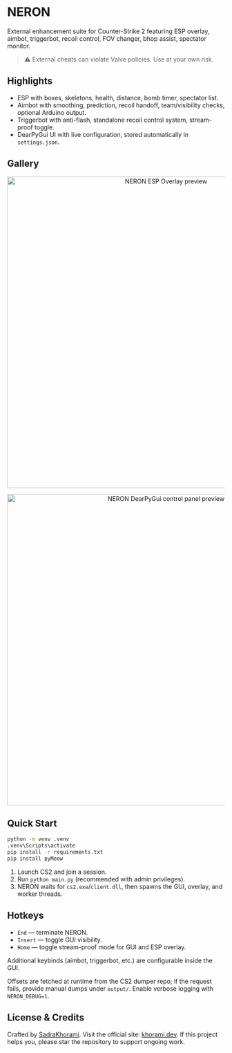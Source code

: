 # NERON

External enhancement suite for Counter-Strike 2 featuring ESP overlay, aimbot, triggerbot, recoil control, FOV changer, bhop assist, spectator monitor.

> ⚠️ External cheats can violate Valve policies. Use at your own risk.

## Highlights
- ESP with boxes, skeletons, health, distance, bomb timer, spectator list.
- Aimbot with smoothing, prediction, recoil handoff, team/visibility checks, optional Arduino output.
- Triggerbot with anti-flash, standalone recoil control system, stream-proof toggle.
- DearPyGui UI with live configuration, stored automatically in `settings.json`.

## Gallery
<p align="center">
  <img src="https://cdn.discordapp.com/attachments/1279421698571112542/1431076949828046980/864shots_so.png?ex=68fc19c4&is=68fac844&hm=89910bb9bdac4f5a406e4465bb5e01255ab4dd2092983bfbd7a70ad76997d5f7&" alt="NERON ESP Overlay preview" width="720">
</p>
<p align="center">
  <img src="https://cdn.discordapp.com/attachments/1279421698571112542/1431074714909937785/telegram-cloud-document-4-6042136322448039029.jpg?ex=68fc17b0&is=68fac630&hm=63c8c4c837da967bd4d9d90da2af9983e7b01601a190599b2582b36f1dadfcb1&" alt="NERON DearPyGui control panel preview" width="720">
</p>

## Quick Start
```bash
python -m venv .venv
.venv\Scripts\activate
pip install -r requirements.txt
pip install pyMeow
```
1. Launch CS2 and join a session.
2. Run `python main.py` (recommended with admin privileges).
3. NERON waits for `cs2.exe`/`client.dll`, then spawns the GUI, overlay, and worker threads.

## Hotkeys
- `End` — terminate NERON.
- `Insert` — toggle GUI visibility.
- `Home` — toggle stream-proof mode for GUI and ESP overlay.

Additional keybinds (aimbot, triggerbot, etc.) are configurable inside the GUI.

Offsets are fetched at runtime from the CS2 dumper repo; if the request fails, provide manual dumps under `output/`. Enable verbose logging with `NERON_DEBUG=1`.

## License & Credits
Crafted by [SadraKhorami](https://github.com/SadraKhorami). Visit the official site: [khorami.dev](https://khorami.dev). If this project helps you, please star the repository to support ongoing work.
